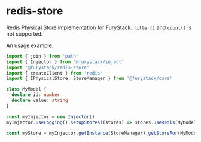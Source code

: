 # redis-store

Redis Physical Store implementation for FuryStack. `filter()` and `count()` is not supported.

An usage example:

```ts
import { join } from 'path'
import { Injector } from '@furystack/inject'
import '@furystack/redis-store'
import { createClient } from 'redis'
import { IPhysicalStore, StoreManager } from '@furystack/core'

class MyModel {
  declare id: number
  declare value: string
}

const myInjector = new Injector()
myInjector.useLogging().setupStores((stores) => stores.useRedis(MyModel, 'id', createClient()))

const myStore = myInjector.getInstance(StoreManager).getStoreFor(MyModel)
```
